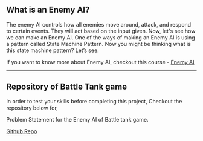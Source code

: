 ## What is an Enemy AI?

The enemy AI controls how all enemies move around, attack, and respond to certain events. They will act based on the input given. Now, let's see how we can make an Enemy AI. One of the ways of making an Enemy AI is using a pattern called State Machine Pattern. Now you might be thinking what is this state machine pattern? Let’s see.

If you want to know more about Enemy AI, checkout this course - [Enemy AI](https://github.com/outscal/Unity3D-Course-State-Machine-Behavior)

---
## Repository of Battle Tank game
In order to test your skills before completing this project, Checkout the repository below for,

Problem Statement for the Enemy AI of Battle tank game.

[Github Repo](https://github.com/outscal/Unity3D-Enemy-AI-Project)
